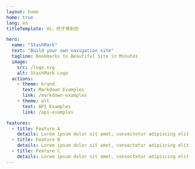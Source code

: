 ```yaml
---
layout: home
home: true
lang: en
titleTemplate: Hi，终于等到你

hero:
  name: "StashMark"
  text: "Build your own navigation site"
  tagline: Bookmarks to Beautiful Site in Minutes
  image:
    src: /logo.svg
    alt: StashMark Logo
  actions:
    - theme: brand
      text: Markdown Examples
      link: /markdown-examples
    - theme: alt
      text: API Examples
      link: /api-examples

features:
  - title: Feature A
    details: Lorem ipsum dolor sit amet, consectetur adipiscing elit
  - title: Feature B
    details: Lorem ipsum dolor sit amet, consectetur adipiscing elit
  - title: Feature C
    details: Lorem ipsum dolor sit amet, consectetur adipiscing elit
---
```


